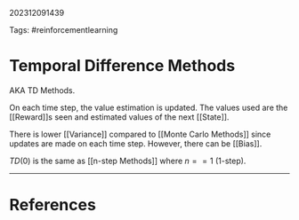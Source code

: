 202312091439

Tags: #reinforcementlearning 

# Temporal Difference Methods
AKA TD Methods.

On each time step, the value estimation is updated.  The values used are the [[Reward]]s seen and estimated values of the next [[State]].

There is lower [[Variance]] compared to [[Monte Carlo Methods]] since updates are made on each time step.  However, there can be [[Bias]].

$TD(0)$ is the same as [[n-step Methods]] where $n == 1$ (1-step).

---
# References
